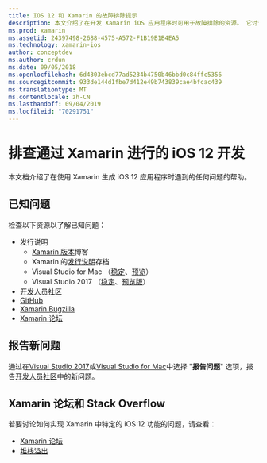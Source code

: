 ```yaml
---
title: IOS 12 和 Xamarin 的故障排除提示
description: 本文介绍了在开发 Xamarin iOS 应用程序时可用于故障排除的资源。 它讨论了已知问题、报告新问题以及其他疑难解答资源。
ms.prod: xamarin
ms.assetid: 24397498-2688-4575-A572-F1B19B1B4EA5
ms.technology: xamarin-ios
author: conceptdev
ms.author: crdun
ms.date: 09/05/2018
ms.openlocfilehash: 6d4303ebcd77ad5234b4750b46bbd0c84ffc5356
ms.sourcegitcommit: 933de144d1fbe7d412e49b743839cae4bfcac439
ms.translationtype: MT
ms.contentlocale: zh-CN
ms.lasthandoff: 09/04/2019
ms.locfileid: "70291751"
---
```

# <a name="troubleshooting-ios-12-development-with-xamarin"></a>排查通过 Xamarin 进行的 iOS 12 开发

本文档介绍了在使用 Xamarin 生成 iOS 12 应用程序时遇到的任何问题的帮助。

## <a name="known-issues"></a>已知问题

检查以下资源以了解已知问题：

- 发行说明
  - [Xamarin 版本](http://releases.xamarin.com/)博客
  - Xamarin 的[发行说明](https://docs.microsoft.com/xamarin/ios/release-notes/)存档
  - Visual Studio for Mac （[稳定](https://docs.microsoft.com/visualstudio/releasenotes/vs2017-mac-relnotes)、[预览](https://docs.microsoft.com/visualstudio/releasenotes/vs2017-mac-preview-relnotes)）
  - Visual Studio 2017 （[稳定](https://docs.microsoft.com/visualstudio/releasenotes/vs2017-relnotes)、[预览版](https://docs.microsoft.com/visualstudio/releasenotes/vs2017-preview-relnotes)）
- [开发人员社区](https://developercommunity.visualstudio.com/search.html)
- [GitHub](https://github.com/xamarin/xamarin-macios/issues)
- [Xamarin Bugzilla](https://bugzilla.xamarin.com/query.cgi?product=iOS)
- [Xamarin 论坛](https://forums.xamarin.com/categories/ios)

## <a name="report-a-new-issue"></a>报告新问题

通过在[Visual Studio 2017](https://docs.microsoft.com/visualstudio/ide/how-to-report-a-problem-with-visual-studio-2017)或[Visual Studio for Mac](https://docs.microsoft.com/visualstudio/mac/report-a-problem)中选择 "**报告问题**" 选项，报告[开发人员社区](https://developercommunity.visualstudio.com/spaces/8/index.html)中的新问题。

## <a name="xamarin-forums-and-stack-overflow"></a>Xamarin 论坛和 Stack Overflow

若要讨论如何实现 Xamarin 中特定的 iOS 12 功能的问题，请查看：

- [Xamarin 论坛](http://forums.xamarin.com/categories/ios)
- [堆栈溢出](https://stackoverflow.com/search?tab=newest&q=xamarin)
